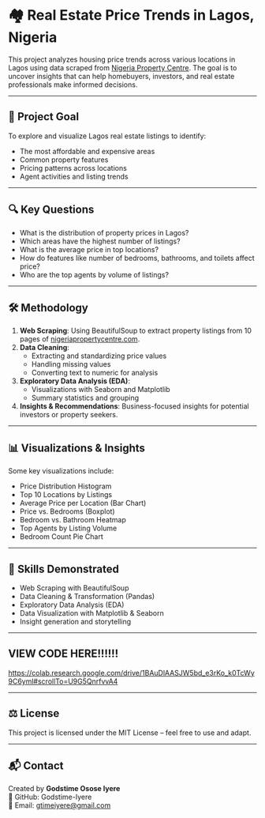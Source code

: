 # 🏘️ Real Estate Price Trends in Lagos, Nigeria

This project analyzes housing price trends across various locations in Lagos using data scraped from [Nigeria Property Centre](https://www.nigeriapropertycentre.com). The goal is to uncover insights that can help homebuyers, investors, and real estate professionals make informed decisions.

---

## 📌 Project Goal

To explore and visualize Lagos real estate listings to identify:
- The most affordable and expensive areas
- Common property features
- Pricing patterns across locations
- Agent activities and listing trends

---

## 🔍 Key Questions

- What is the distribution of property prices in Lagos?
- Which areas have the highest number of listings?
- What is the average price in top locations?
- How do features like number of bedrooms, bathrooms, and toilets affect price?
- Who are the top agents by volume of listings?

---

## 🛠️ Methodology

1. **Web Scraping**: Using BeautifulSoup to extract property listings from 10 pages of [nigeriapropertycentre.com](https://www.nigeriapropertycentre.com).
2. **Data Cleaning**: 
   - Extracting and standardizing price values
   - Handling missing values
   - Converting text to numeric for analysis
3. **Exploratory Data Analysis (EDA)**:
   - Visualizations with Seaborn and Matplotlib
   - Summary statistics and grouping
4. **Insights & Recommendations**: Business-focused insights for potential investors or property seekers.

---

## 📊 Visualizations & Insights

Some key visualizations include:
- Price Distribution Histogram
- Top 10 Locations by Listings
- Average Price per Location (Bar Chart)
- Price vs. Bedrooms (Boxplot)
- Bedroom vs. Bathroom Heatmap
- Top Agents by Listing Volume
- Bedroom Count Pie Chart

---

## 🧠 Skills Demonstrated

- Web Scraping with BeautifulSoup
- Data Cleaning & Transformation (Pandas)
- Exploratory Data Analysis (EDA)
- Data Visualization with Matplotlib & Seaborn
- Insight generation and storytelling

---

## VIEW CODE HERE!!!!!!
https://colab.research.google.com/drive/1BAuDlAASJW5bd_e3rKo_k0TcWy9C6yml#scrollTo=U9G5QnrfvvA4

---

## ⚖️ License

This project is licensed under the MIT License – feel free to use and adapt.

---

## 📬 Contact

Created by **Godstime Osose Iyere**  
🔗 GitHub: Godstime-Iyere  
📧 Email: gtimeiyere@gmail.com  
